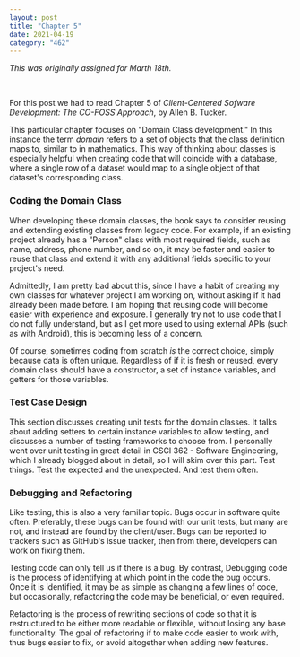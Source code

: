 ```yaml
---
layout: post
title: "Chapter 5"
date: 2021-04-19
category: "462"
---
```


*This was originally assigned for Marth 18th.*

<br/>

For this post we had to read Chapter 5 of *Client-Centered Sofware Development: The CO-FOSS Approach*, by Allen B. Tucker.

This particular chapter focuses on "Domain Class development." In this instance the term *domain* refers to a set of objects that the class definition maps to, similar to in mathematics. This way of thinking about classes is especially helpful when creating code that will coincide with a database, where a single row of a dataset would map to a single object of that dataset's corresponding class.

### Coding the Domain Class

When developing these domain classes, the book says to consider reusing and extending existing classes from legacy code. For example, if an existing project already has a "Person" class with most required fields, such as name, address, phone number, and so on, it may be faster and easier to reuse that class and extend it with any additional fields specific to your project's need.

Admittedly, I am pretty bad about this, since I have a habit of creating my own classes for whatever project I am working on, without asking if it had already been made before. I am hoping that reusing code will become easier with experience and exposure. I generally try not to use code that I do not fully understand, but as I get more used to using external APIs (such as with Android), this is becoming less of a concern.

Of course, sometimes coding from scratch *is* the correct choice, simply because data is often unique. Regardless of if it is fresh or reused, every domain class should have a constructor, a set of instance variables, and getters for those variables.

### Test Case Design

This section discusses creating unit tests for the domain classes. It talks about adding setters to certain instance variables to allow testing, and discusses a number of testing frameworks to choose from. I personally went over unit testing in great detail in CSCI 362 - Software Engineering, which I already blogged about in detail, so I will skim over this part. Test things. Test the expected and the unexpected. And test them often.

### Debugging and Refactoring

Like testing, this is also a very familiar topic. Bugs occur in software quite often. Preferably, these bugs can be found with our unit tests, but many are not, and instead are found by the client/user. Bugs can be reported to trackers such as GitHub's issue tracker, then from there, developers can work on fixing them.

Testing code can only tell us if there is a bug. By contrast, Debugging code is the process of identifying at which point in the code the bug occurs. Once it is identified, it may be as simple as changing a few lines of code, but occasionally, refactoring the code may be beneficial, or even required.

Refactoring is the process of rewriting sections of code so that it is restructured to be either more readable or flexible, without losing any base functionality. The goal of refactoring if to make code easier to work with, thus bugs easier to fix, or avoid altogether when adding new features.
